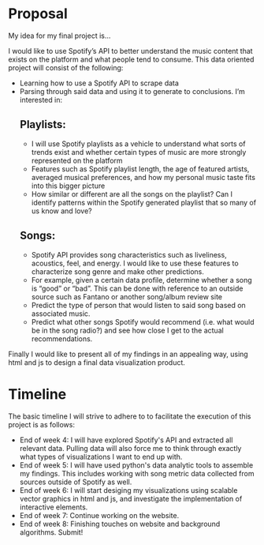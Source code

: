# Proposal

My idea for my final project is...

I would like to use Spotify’s API to better understand the music content that exists on the platform and what people tend to consume. This data oriented project will consist of the following: 
* Learning how to use a Spotify API to scrape data
* Parsing through said data and using it to generate to conclusions. I’m interested in:
  ## Playlists: 
  * I will use Spotify playlists as a vehicle to understand what sorts of trends exist and whether certain types of music are more strongly represented on the platform
  * Features such as Spotify playlist length, the age of featured artists, averaged musical preferences, and how my personal music taste fits into this bigger picture
  * How similar or different are all the songs on the playlist? Can I identify patterns within the Spotify generated playlist that so many of us know and love? 
  ## Songs: 
  * Spotify API provides song characteristics such as liveliness, acoustics, feel, and energy. I would like to use these features to characterize song genre and make other predictions. 
  * For example, given a certain data profile, determine whether a song is “good” or “bad”. This can be done with reference to an outside source such as Fantano or another song/album review site 
  * Predict the type of person that would listen to said song based on associated music. 
  * Predict what other songs Spotify would recommend (i.e. what would be in the song radio?) and see how close I get to the actual recommendations.

Finally I would like to present all of my findings in an appealing way, using html and js to design a final data visualization product.  

# Timeline

The basic timeline I will strive to adhere to to facilitate the execution of this project is as follows: 
* End of week 4: I will have explored Spotify's API and extracted all relevant data. Pulling data will also force me to think through exactly what types of visualizations I want to end up with. 
* End of week 5: I will have used python's data analytic tools to assemble my findings. This includes working with song metric data collected from sources outside of Spotify as well.  
* End of week 6: I will start desiging my visualizations using scalable vector graphics in html and js, and investigate the implementation of interactive elements. 
* End of week 7: Continue working on the website. 
* End of week 8: Finishing touches on website and background algorithms. Submit! 
